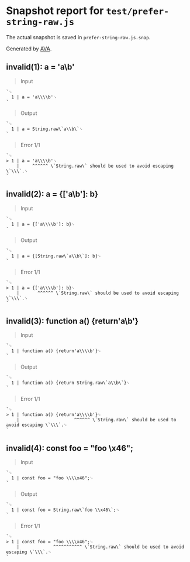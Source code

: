 # Snapshot report for `test/prefer-string-raw.js`

The actual snapshot is saved in `prefer-string-raw.js.snap`.

Generated by [AVA](https://avajs.dev).

## invalid(1): a = 'a\\b'

> Input

    `␊
      1 | a = 'a\\\\b'␊
    `

> Output

    `␊
      1 | a = String.raw\`a\\b\`␊
    `

> Error 1/1

    `␊
    > 1 | a = 'a\\\\b'␊
        |     ^^^^^^ \`String.raw\` should be used to avoid escaping \`\\\`.␊
    `

## invalid(2): a = {['a\\b']: b}

> Input

    `␊
      1 | a = {['a\\\\b']: b}␊
    `

> Output

    `␊
      1 | a = {[String.raw\`a\\b\`]: b}␊
    `

> Error 1/1

    `␊
    > 1 | a = {['a\\\\b']: b}␊
        |       ^^^^^^ \`String.raw\` should be used to avoid escaping \`\\\`.␊
    `

## invalid(3): function a() {return'a\\b'}

> Input

    `␊
      1 | function a() {return'a\\\\b'}␊
    `

> Output

    `␊
      1 | function a() {return String.raw\`a\\b\`}␊
    `

> Error 1/1

    `␊
    > 1 | function a() {return'a\\\\b'}␊
        |                     ^^^^^^ \`String.raw\` should be used to avoid escaping \`\\\`.␊
    `

## invalid(4): const foo = "foo \\x46";

> Input

    `␊
      1 | const foo = "foo \\\\x46";␊
    `

> Output

    `␊
      1 | const foo = String.raw\`foo \\x46\`;␊
    `

> Error 1/1

    `␊
    > 1 | const foo = "foo \\\\x46";␊
        |             ^^^^^^^^^^^ \`String.raw\` should be used to avoid escaping \`\\\`.␊
    `
